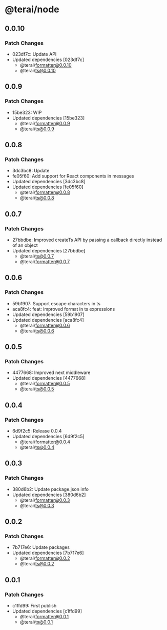# @terai/node

## 0.0.10

### Patch Changes

- 023df7c: Update API
- Updated dependencies [023df7c]
  - @terai/formatter@0.0.10
  - @terai/ts@0.0.10

## 0.0.9

### Patch Changes

- 15be323: WIP
- Updated dependencies [15be323]
  - @terai/formatter@0.0.9
  - @terai/ts@0.0.9

## 0.0.8

### Patch Changes

- 3dc3bc8: Update
- fe05f60: Add support for React components in messages
- Updated dependencies [3dc3bc8]
- Updated dependencies [fe05f60]
  - @terai/formatter@0.0.8
  - @terai/ts@0.0.8

## 0.0.7

### Patch Changes

- 27bbdbe: Improved createTs API by passing a callback directly instead of an
  object
- Updated dependencies [27bbdbe]
  - @terai/ts@0.0.7
  - @terai/formatter@0.0.7

## 0.0.6

### Patch Changes

- 59b1907: Support escape characters in ts
- aca8fc4: feat: improved format in ts expressions
- Updated dependencies [59b1907]
- Updated dependencies [aca8fc4]
  - @terai/formatter@0.0.6
  - @terai/ts@0.0.6

## 0.0.5

### Patch Changes

- 4477668: Improved next middleware
- Updated dependencies [4477668]
  - @terai/formatter@0.0.5
  - @terai/ts@0.0.5

## 0.0.4

### Patch Changes

- 6d9f2c5: Release 0.0.4
- Updated dependencies [6d9f2c5]
  - @terai/formatter@0.0.4
  - @terai/ts@0.0.4

## 0.0.3

### Patch Changes

- 380d6b2: Update package.json info
- Updated dependencies [380d6b2]
  - @terai/formatter@0.0.3
  - @terai/ts@0.0.3

## 0.0.2

### Patch Changes

- 7b717e6: Update packages
- Updated dependencies [7b717e6]
  - @terai/formatter@0.0.2
  - @terai/ts@0.0.2

## 0.0.1

### Patch Changes

- c1ffd99: First publish
- Updated dependencies [c1ffd99]
  - @terai/formatter@0.0.1
  - @terai/ts@0.0.1
